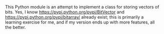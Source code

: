 This Python module is an attempt to implement a class for storing vectors of
bits.  Yes, I know <https://pypi.python.org/pypi/BitVector> and
<https://pypi.python.org/pypi/bitarray/> already exist; this is primarily a
learning exercise for me, and if my version ends up with more features, all the
better.
